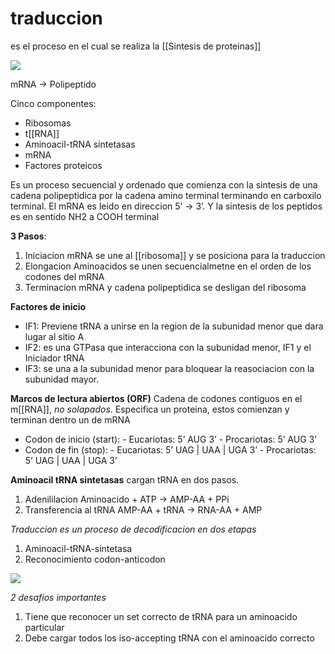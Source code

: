 # traduccion
es el proceso en el cual se realiza la [[Sintesis de proteinas]]

![](https://i.imgur.com/z4Db61H.png)

mRNA → Polipeptido

Cinco componentes:
- Ribosomas
- t[[RNA]]
- Aminoacil-tRNA sintetasas
- mRNA
- Factores proteicos

Es un proceso secuencial y ordenado que comienza con la sintesis de una cadena polipeptidica por la cadena amino terminal terminando en carboxilo terminal.
El mRNA es leido en direccion 5’ → 3’.
Y la sintesis de los peptidos es en sentido NH2 a COOH terminal

**3 Pasos**:


1. Iniciacion
	mRNA se une al [[ribosoma]] y se posiciona para la traduccion
2. Elongacion
	Aminoacidos se unen secuencialmetne en el orden de los codones del mRNA
3. Terminacion
	mRNA y cadena polipeptidica se desligan del ribosoma

**Factores de inicio**
- IF1: Previene tRNA a unirse en la region de la subunidad menor que dara lugar al sitio A
- IF2: es una GTPasa que interacciona con la subunidad menor, IF1 y el Iniciador tRNA
- IF3: se una a la subunidad menor para bloquear la reasociacion con la subunidad mayor.


**Marcos de lectura abiertos (ORF)**
Cadena de codones contiguos en el m[[RNA]], *no solapados*.
Especifica un proteina, estos comienzan y terminan dentro un de mRNA

- Codon de inicio (start):
	  - Eucariotas: 5’ AUG 3’
	  - Procariotas: 5’ AUG 3’
- Codon de fin (stop):
	  - Eucariotas: 5’ UAG | UAA | UGA 3’
	  - Procariotas: 5’ UAG | UAA | UGA 3’

**Aminoacil tRNA sintetasas**
cargan tRNA en dos pasos.
1. Adenililacion
	   Aminoacido + ATP → AMP-AA + PPi
1. Transferencia al tRNA
	   AMP-AA + tRNA → RNA-AA + AMP

*Traduccion es un proceso de decodificacion en dos etapas*

1. Aminoacil-tRNA-sintetasa
2. Reconocimiento codon-anticodon

![](https://i.imgur.com/QuJrQBD.png)


*2 desafios importantes*

1. Tiene que reconocer un set correcto de tRNA para un aminoacido particular
2. Debe cargar todos los iso-accepting tRNA con el aminoacido correcto


